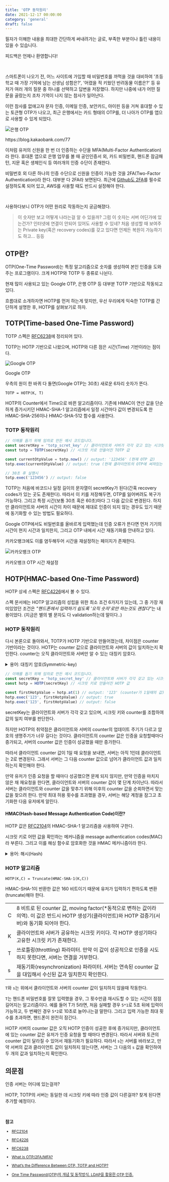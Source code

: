 ```yaml
---
title: 'OTP 동작원리'
date: 2021-12-17 00:00:00
category: 'general'
draft: false
---
```


<div class="intro">
필자가 이해한 내용을 최대한 간단하게 써내려가는 글로, 부족한 부분이나 틀린 내용이 있을 수 있습니다.

피드백은 언제나 환영합니다!

</div>

<br>

스마트폰이 나오기 전, 어느 사이트에 가입할 때 비밀번호를 까먹을 것을 대비하여 '초등학교 때 가장 기억에 남는 선생님 성함은?', '어렸을 적 키웠던 반려동물 이름은?' 등 유저가 여러 개의 질문 중 하나를 선택하고 답변을 저장했다. 하지만 나중에 내가 어떤 질문을 골랐는지 조차 기억이 나지 않는 참사가 일어난다.

이런 참사를 없애고자 문자 인증, 이메일 인증, 보안카드, 아이핀 등을 거쳐 휴대할 수 있는 토큰형 OTP가 나오고, 최근 은행에서는 카드 형태의 OTP를, 더 나아가 OTP를 앱으로 사용할 수 있게 되었다.

<div class="img-div">
  <img src="https://t1.daumcdn.net/cfile/tistory/99B03E335A09530102" alt="은행 OTP">
  <p>https://blog.kakaobank.com/77</p>
</div>

이처럼 유저의 신원을 한 번 더 인증하는 수단을 <span class="definition">MFA(Multi-Factor Authentication)</span>라 한다. 휴대폰 앱으로 은행 업무를 볼 때 공인인증서 외, 카드 비밀번호, 핸드폰 잠금패턴, 지문 혹은 생체인식 등 여러개의 인증 수단이 존재한다.

비밀번호 외 다른 하나의 인증 수단으로 신원을 인증이 가능한 것을 2FA(Two-Factor Authentication)라 한다. 대부분 다 2FA라 보면된다. 최근에 <a href="https://docs.github.com/en/authentication/securing-your-account-with-two-factor-authentication-2fa/configuring-two-factor-authentication" target="_blank">Github도 2FA</a>를 필수로 설정하도록 되어 있고, AWS를 사용할 때도 반드시 설정해야 한다.

<br>

사용하다보니 OTP가 어떤 원리로 작동하는지 궁금해졌다.

> 이 숫자만 보고 어떻게 나라는걸 알 수 있을까? 그럼 이 숫자는 서버 어딘가에 있는건가? 인터넷에 연결이 안되어 있어도 사용할 수 있네? 처음 생성할 때 보여주는 Private key(혹은 recovery codes)를 갖고 있다면 언제든 복원이 가능하기도 하고... 등등

## OTP란?

<span class="definition">OTP(One-Time Password)</span>는 특정 알고리즘으로 숫자를 생성하여 본인 인증을 도와주는 프로그램이다. 크게 HOTP와 TOTP 두 종류로 나뉜다.

현재 많이 사용되고 있는 Google OTP, 은행 OTP 등 대부분 TOTP 기반으로 작동되고 있다.

흐름대로 소개하자면 HOTP를 먼저 하는게 맞지만, 우선 우리에게 익숙한 TOTP를 간단하게 설명한 후, HOTP를 살펴보기로 하자.

## TOTP(Time-based One-Time Password)

TOTP 스펙은 <a href="https://datatracker.ietf.org/doc/html/rfc6238" target="_blank">RFC6238</a>에 정리되어 있다.

TOTP는 HOTP 기반으로 나왔으며, HOTP와 다른 점은 시간(Time) 기반이라는 점이다.

<div class="img-div" style="width: 330px;">
  <img src="https://play-lh.googleusercontent.com/-15RNeDrob7WSybEtSGTuGu1gj_-RLP_ywlBl8GwoONBKCURKylarxjt8NAT5QKRK00=w1280-h1304-rw" alt="Google OTP">
  <p>Google OTP</p>
</div>

우측의 원이 한 바퀴 다 돌면(Google OTP는 30초) 새로운 6자리 숫자가 뜬다.

```
TOTP = HOTP(K, T)
```

HOTP의 Counter에서 Time으로 바뀐 알고리즘이다. 기존에 HMAC이 연산 값을 단순하게 증가시키던 HMAC-SHA-1 알고리즘에서 일정 시간마다 값이 변경되도록 한 HMAC-SHA-256이나 HMAC-SHA-512 함수를 사용한다.

<!-- 1. prover(ex. 토큰)와 verifier(인증 혹은 validation 서버)는 OTP 생성기에 현재 Unix 시간을 얻어낼 수 있어야 한다.
2. prover와 verifier는 반드시 동일한 시크릿을 공유하거나 공유 비밀을 생성하기 위한 시크릿 변환에 대한 내용을 공유해야 한다.
3. 키 빌딩 블록은 반드시 HOTP를 이용해야 한다.
4. prover와 verifier는 반드시 같은 타임 스템프 값 x를 사용해야 한다.
5. 각 prover에게 반드시 고유한 시크릿 키를 제공해야 한다.
6. 키는 반드시 무작위로 생성되거나 키 생성 알고리즘으로 제공해야 한다.
7. 키는 조작 방지 기기(tamper-resistant)에 보관될 수 있으며, 인증되지 않은 접근과 사용으로부터 보호되어야 한다. -->

### TOTP 동작원리

```js
// 이해를 돕기 위해 임의로 만든 예시 코드입니다.
const secretKey = 'totp_scret_key' // 클라이언트와 서버가 각각 갖고 있는 시크릿 키
const totp = TOTP(secretKey) // 시크릿 키로 만들어진 TOTP 값

const currentOtpValue = totp.now() // output: '123456' (현재 OTP 값)
totp.exec(currentOtpValue) // output: true (현재 클라이언트의 OTP에 써져있는 값)

// 30초 후 실행시
totp.exec('123456') // output: false
```

TOTP는 처음에 바코드나 일정 길이의 문자열이 secretKey가 된다(간혹 recovery codes가 있는 곳도 존재한다). 따라서 이 키를 저장해두면, OTP를 잃어버려도 복구가 가능하다. 그리고 특정 시간(보통 30초 혹은 60초)마다 그 다음 값으로 변경된다. 하지만 클라이언트와 서버의 시간이 차이 때문에 제대로 인증이 되지 않는 경우도 있기 때문에 동기화할 수 있는 방법도 필요하다.

Google OTP에서도 비밀번호를 올바르게 입력했는데 인증 오류가 뜬다면 먼저 기기의 시간이 현지 시간과 일치한지, 그리고 OTP 내에서 시간 재동기화를 안내하고 있다.

카카오뱅크에도 이를 염두해두어 시간을 재설정하는 페이지가 존재한다.

<div class="img-div" style="width: 330px;">
  <img src="./otp/kakao-otp.png" alt="카카오뱅크 OTP">
  <p>카카오뱅크 OTP 시간 재설정</p>
</div>

<!-- ### TOTP 알고리즘

|     |                                                        |
| :-- | :----------------------------------------------------- |
| X   | 초 단위의 타임 스탭(time step), 기본 값은 30초이다.    |
| T0  | Unix 타임으로 타임 스텝을 카운팅한다, 기본 값은 0이다. |

T는 정수로 초기 counter 시간 T0와 현재 Unix 시간 사이의 타임 스텝을 수를 나타낸다.

```
T = (Current Unix time - T0) / X

예시
T0 = 0이고, 타임 스탭 X = 30, T = 1에서 현재 Unix 타임이 59초라면, T =2
``` -->

## HOTP(HMAC-based One-Time Password)

HOTP 상세 스펙은 <a href="https://datatracker.ietf.org/doc/html/rfc4226" target="_blank">RFC4226</a>에서 볼 수 있다.

스펙 문서에는 HOTP 알고리즘의 성립을 위한 최소 조건 6가지가 있는데, 그 중 가장 재미있었던 조건은 <i>"핸드폰에서 입력하기 쉽도록 '오직 숫자'로만 하는것도 괜찮다"</i>는 내용이었다. (지금은 별의 별 문자도 다 validation하는데 말이다..)

### HOTP 동작원리

다시 본론으로 돌아와서, TOTP가 HOTP 기반으로 만들어졌는데, 차이점은 counter 기반이라는 것이다. HOTP는 counter 값으로 클라이언트와 서버의 값이 일치하는지 확인한다. counter는 오직 클라이언트와 서버만 알 수 있는 대칭키 암호다.

<details>
  <summary>용어: 대칭키 암호(Symmetric-key)</summary>
  <ul class="small">
    <li>암호화와 복호화에 같은 암호 키를 쓰는 알고리즘으로 송/수신자가 같은 암호 키를 공유해야 한다</li>
  </ul>
</details>

```js
// 이해를 돕기 위해 임의로 만든 예시 코드입니다.
const secretKey = 'hotp_secret_key' // 클라이언트와 서버가 각각 갖고 있는 시크릿 키
const hotp = HOTP(secretKey) // 시크릿 키로 만들어진 HOTP 값

const firstHotpValue = hotp.at(1) // output: '123' (counter가 1일때의 값)
hotp.exec('123', firstHotpValue) // output: true
hotp.exec('123', firstHotpValue) // output: false
```

secretKey는 클라이언트와 서버가 각각 갖고 있으며, 시크릿 키와 counter를 조합하여 값의 일치 여부를 판단한다.

하지만 HOTP의 취약점은 클라이언트와 서버의 counter의 업데이트 주기가 다르고 암호의 생명주기가 너무 길다는 것이다. 클라이언트의 counter 값은 인증을 요청할때마다 증가되고, 서버의 counter 값은 인증이 성공했을 때만 증가한다.

따라서 클라이언트 counter 값이 1일 때 요청을 보내면, 서버는 아직 1인데 클라이언트는 2로 변경된다. 그래서 서버는 그 다음 counter 값으로 넘어가 클라이언트 값과 일치하는지 확인해야 한다.

만약 유저가 인증 요청을 할 때마다 성공했으면 문제 되지 않지만, 만약 인증을 마치지 않은 채 재요청을 한다면, 클라이언트와 서버의 counter 값이 몇 단계 차이난다. 따라서 서버는 클라이언트와 counter 값을 맞추기 위해 이후의 counter 값을 순회하면서 맞는 값을 찾으려 한다. 만약 최대 허용 횟수를 초과했을 경우, 서버는 해당 계정을 잠그고 초기화한 다음 유저에게 알린다.

#### HMAC(Hash-based Message Authentication Code)이란?

HOTP 값은 <a href="https://datatracker.ietf.org/doc/html/rfc2104" target="_blank">RFC2104</a>의 HMAC-SHA-1 알고리즘을 사용하여 구한다.

시크릿 키로 어떤 값을 확인하는 메커니즘을 message authentication codes(MAC)라 부른다. 그리고 이를 해싱 함수로 암호화한 것을 HMAC 메커니즘이라 한다.

<details>
  <summary>용어: 해시(Hash)</summary>
  <ul class="small">
    <li><strong>해시(Hash)</strong>는 다양한 길이를 가진 데이터를 고정된 길이의 데이터로 반환한 값이다. </li>
    <li>단방향으로만 사용할 수 있어서, 암호화된 결과 값과 암호화할 때 사용한 해시 값을 알더라도 원본이 무엇인지 찾을 수 없다.</li>
    <li>대표적으로 MD5, SHA-1 알고리즘이 존재한다.</li>
  </ul>
</details>

### HOTP 알고리즘

```
HOTP(K,C) = Truncate(HMAC-SHA-1(K,C))
```

HMAC-SHA-1이 반환한 값은 160 비트이기 때문에 유저가 입력하기 편하도록 변환(truncate)해야 한다.

|     |                                                                                                                                                                                   |
| :-- | :-------------------------------------------------------------------------------------------------------------------------------------------------------------------------------- |
| C   | 8 비트로 된 counter 값, moving factor<span class="small">(\*동적으로 변하는 값이라 의역)</span>. 이 값은 반드시 HOTP 생성기(클라이언트)와 HOTP 검증기(서버)와 동기화 되어야 한다. |
| K   | 클라이언트와 서버가 공유하는 시크릿 키이다. 각 HOTP 생성기마다 고유한 시크릿 키가 존재한다.                                                                                       |
| T   | 쓰로틀링(throttling) 파라미터. 만약 이 값이 성공적으로 인증을 시도하지 못한다면, 서버는 연결을 거부한다.                                                                          |
| s   | 재동기화(resynchronization) 파라미터. 서버는 연속된 counter 값을 대입해서 수신된 값과 일치한지 확인한다.                                                                          |

`T`와 `s`는 위에서 클라이언트와 서버의 counter 값이 일치하지 않을때 작동한다.

`T`는 핸드폰 비밀번호를 잘못 입력했을 경우, 그 횟수만큼 재시도할 수 있는 시간이 점점 길어지는 알고리즘이다. 예를 들어 T가 5라면, 처음 실패할 경우 `5*1`로 5초 뒤에 입력이 가능하고, 두 번째인 경우 `5*2`로 10초로 늘어나는걸 말한다. 그리고 입력 가능한 최대 횟수를 초과하면, 핸드폰이 완전히 잠긴다.

HOTP 서버의 counter 값은 오직 HOTP 인증이 성공한 후에 증가되지만, 클라이언트에 있는 counter 값은 유저가 인증 요청을 할 때마다 변경된다. 따라서 서버와 토큰의 counter 값이 달라질 수 있어서 재동기화가 필요하다. 따라서 `s`는 서버를 바라보고, 만약 서버의 값과 클라이언트 값이 일치하지 않는다면, 서버는 그 다음의 `s` 값을 확인하여 두 개의 값과 일치하는지 확인한다.

## 의문점

인증 서버는 어디에 있는걸까?

HOTP, TOTP의 서버는 동일한 데 시크릿 키에 따라 인증 값이 다른걸까? 찾게 된다면 추가할 예정이다.

<br>

**참고**

<div style="font-size: 12px;">

- <a href="https://datatracker.ietf.org/doc/html/rfc2104" target="_blank">RFC2104</a>

- <a href="https://datatracker.ietf.org/doc/html/rfc4226" target="_blank">RFC4226</a>

- <a href="https://datatracker.ietf.org/doc/html/rfc6238" target="_blank">RFC6238</a>

- <a href="https://www.authonet.com/authentication.php" target="_blank">What is OTP/2FA/MFA?</a>

- <a href="https://www.onelogin.com/learn/otp-totp-hotp" target="_blank">
  What’s the Difference Between OTP, TOTP and HOTP?</a>

- <a href="https://ldap.or.kr/1373-2/" target="_blank">One Time Password(OTP)의 개념 및 동작방식. LDAP을 활용한 OTP 인증.</a>

</div>

<!-- - <a href="" target="_blank"></a> -->

<!-- - http://blog.tinisles.com/2011/10/google-authenticator-one-time-password-algorithm-in-javascript/

- https://levelup.gitconnected.com/how-google-authenticator-hmac-based-one-time-password-and-time-based-one-time-password-work-17c6bdef0deb

- https://medium.com/@tilaklodha/google-authenticator-and-how-it-works-2933a4ece8c2 -->
